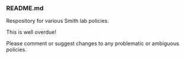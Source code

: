 ### README.md

Respository for various Smith lab policies.

This is well overdue!

Please comment or suggest changes to any problematic or ambiguous policies.
